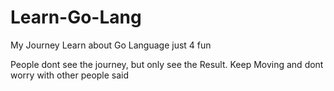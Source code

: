 # Learn-Go-Lang
My Journey Learn about Go Language just 4 fun

People dont see the journey, but only see the Result. Keep Moving and dont worry with other people said
